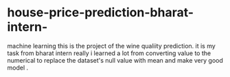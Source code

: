 # house-price-prediction-bharat-intern-
machine learning
this is the project of the wine qualiity prediction.
it is my task from bharat intern really i learned a lot from converting value to the numerical to replace the dataset's null value with mean and make very good model .
